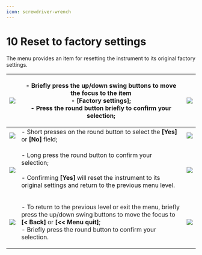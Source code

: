 ```yaml
---
icon: screwdriver-wrench
---
```


# 10 Reset to factory settings

The menu provides an item for resetting the instrument to its original factory settings.

| ![](<../../.gitbook/assets/settings\_modality\_Zv\_per\_h\_f (8).png>)             | <p>- Briefly press the up/down swing buttons to move the focus to the item <br>- <strong>[Factory settings]</strong>;<br>- Press the round button briefly to confirm your selection;</p>                                                                            | ![](../../.gitbook/assets/settings\_device\_reset\_selected\_f.png)          |
| ---------------------------------------------------------------------------------- | ------------------------------------------------------------------------------------------------------------------------------------------------------------------------------------------------------------------------------------------------------------------- | ---------------------------------------------------------------------------- |
| ![](../../.gitbook/assets/settings\_device\_reset\_cancel\_selected\_f.png)        | - Short presses on the round button to select the **\[Yes]** or **\[No]** field;                                                                                                                                                                                    | ![](../../.gitbook/assets/settings\_device\_reset\_confirm\_selected\_f.png) |
| ![](<../../.gitbook/assets/settings\_device\_reset\_confirm\_selected\_f (1).png>) | <p>- Long press the round button to confirm your selection;<br><br>- Confirming <strong>[Yes]</strong> will reset the instrument to its original settings and return to the previous menu level.</p>                                                                | ![](<../../.gitbook/assets/settings\_device\_reset\_selected\_f (1).png>)    |
| ![](../../.gitbook/assets/settings\_return\_selected\_f.png)                       | <p>- To return to the previous level or exit the menu, briefly press the up/down swing buttons to move the focus to <strong>[&#x3C; Back]</strong> or <strong>[&#x3C;&#x3C; Menu quit]</strong>;<br>- Briefly press the round button to confirm your selection.</p> | ![](<../../.gitbook/assets/settings\_outofmenu\_selected\_f (3).png>)        |
